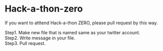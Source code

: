 # Hack-a-thon-zero

If you want to atttend Hack-a-thon ZERO, please pull request by this way.

Step1. Make new file that is named same as your twitter account.<br>
Step2. Write message in your file.<br>
Step3. Pull request.<br>
